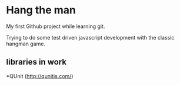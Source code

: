 # Hang the man

My first Github project while learning git.

Trying to do some test driven javascript development with the classic hangman game. 

## libraries in work
*QUnit (http://qunitjs.com/)